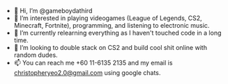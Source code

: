 - 👋 Hi, I’m @gameboydathird
- 👀 I’m interested in playing videogames (League of Legends, CS2, Minecraft, Fortnite), programming, and listening to electronic music.
- 🌱 I’m currently relearning everything as I haven't touched code in a long time.
- 💞️ I’m looking to double stack on CS2 and build cool shit online with random dudes.
- 📫  You can reach me +60 11-6135 2135 and my email is christopheryeo2.0@gmail.com using google chats.

<!---
gameboydathird/gameboydathird is a ✨ special ✨ repository because its `README.md` (this file) appears on your GitHub profile.
You can click the Preview link to take a look at your changes.
--->
